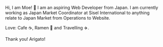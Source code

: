 Hi, I am Moe! :wave:
I am an aspiring Web Developer from Japan. 
I am currently working as Japan Market Coordinator at Sisel International to anything relate to Japan Market from Operations to Website. 

Love: Cafe :coffee:, Ramen :ramen: and Travelling :airplane:. 

Thank you! Arigato! 


